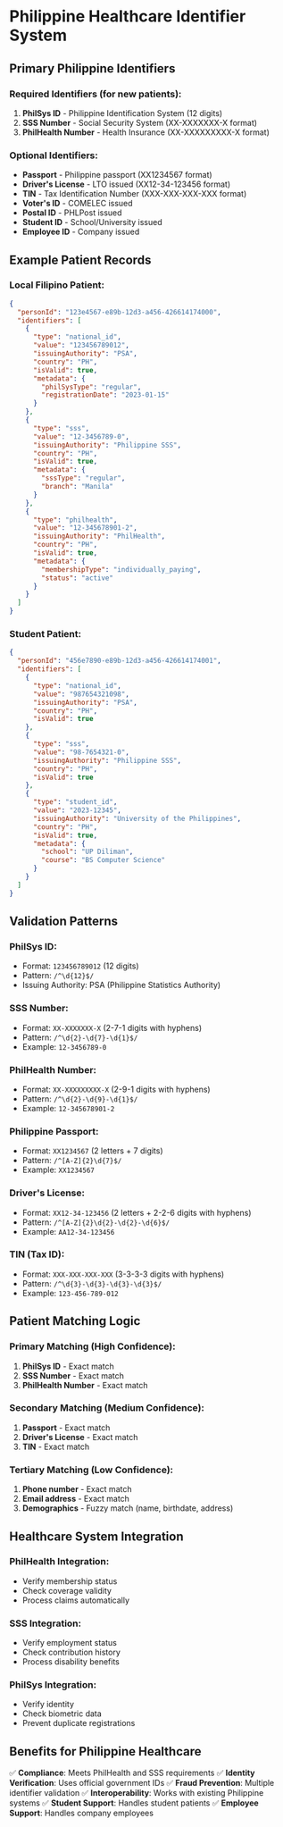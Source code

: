 # Philippine Healthcare Identifier System

## Primary Philippine Identifiers

### **Required Identifiers (for new patients):**

1. **PhilSys ID** - Philippine Identification System (12 digits)
2. **SSS Number** - Social Security System (XX-XXXXXXX-X format)
3. **PhilHealth Number** - Health Insurance (XX-XXXXXXXXX-X format)

### **Optional Identifiers:**

- **Passport** - Philippine passport (XX1234567 format)
- **Driver's License** - LTO issued (XX12-34-123456 format)
- **TIN** - Tax Identification Number (XXX-XXX-XXX-XXX format)
- **Voter's ID** - COMELEC issued
- **Postal ID** - PHLPost issued
- **Student ID** - School/University issued
- **Employee ID** - Company issued

## Example Patient Records

### **Local Filipino Patient:**

```json
{
  "personId": "123e4567-e89b-12d3-a456-426614174000",
  "identifiers": [
    {
      "type": "national_id",
      "value": "123456789012",
      "issuingAuthority": "PSA",
      "country": "PH",
      "isValid": true,
      "metadata": {
        "philSysType": "regular",
        "registrationDate": "2023-01-15"
      }
    },
    {
      "type": "sss",
      "value": "12-3456789-0",
      "issuingAuthority": "Philippine SSS",
      "country": "PH",
      "isValid": true,
      "metadata": {
        "sssType": "regular",
        "branch": "Manila"
      }
    },
    {
      "type": "philhealth",
      "value": "12-345678901-2",
      "issuingAuthority": "PhilHealth",
      "country": "PH",
      "isValid": true,
      "metadata": {
        "membershipType": "individually_paying",
        "status": "active"
      }
    }
  ]
}
```

### **Student Patient:**

```json
{
  "personId": "456e7890-e89b-12d3-a456-426614174001",
  "identifiers": [
    {
      "type": "national_id",
      "value": "987654321098",
      "issuingAuthority": "PSA",
      "country": "PH",
      "isValid": true
    },
    {
      "type": "sss",
      "value": "98-7654321-0",
      "issuingAuthority": "Philippine SSS",
      "country": "PH",
      "isValid": true
    },
    {
      "type": "student_id",
      "value": "2023-12345",
      "issuingAuthority": "University of the Philippines",
      "country": "PH",
      "isValid": true,
      "metadata": {
        "school": "UP Diliman",
        "course": "BS Computer Science"
      }
    }
  ]
}
```

## Validation Patterns

### **PhilSys ID:**

- Format: `123456789012` (12 digits)
- Pattern: `/^\d{12}$/`
- Issuing Authority: PSA (Philippine Statistics Authority)

### **SSS Number:**

- Format: `XX-XXXXXXX-X` (2-7-1 digits with hyphens)
- Pattern: `/^\d{2}-\d{7}-\d{1}$/`
- Example: `12-3456789-0`

### **PhilHealth Number:**

- Format: `XX-XXXXXXXXX-X` (2-9-1 digits with hyphens)
- Pattern: `/^\d{2}-\d{9}-\d{1}$/`
- Example: `12-345678901-2`

### **Philippine Passport:**

- Format: `XX1234567` (2 letters + 7 digits)
- Pattern: `/^[A-Z]{2}\d{7}$/`
- Example: `XX1234567`

### **Driver's License:**

- Format: `XX12-34-123456` (2 letters + 2-2-6 digits with hyphens)
- Pattern: `/^[A-Z]{2}\d{2}-\d{2}-\d{6}$/`
- Example: `AA12-34-123456`

### **TIN (Tax ID):**

- Format: `XXX-XXX-XXX-XXX` (3-3-3-3 digits with hyphens)
- Pattern: `/^\d{3}-\d{3}-\d{3}-\d{3}$/`
- Example: `123-456-789-012`

## Patient Matching Logic

### **Primary Matching (High Confidence):**

1. **PhilSys ID** - Exact match
2. **SSS Number** - Exact match
3. **PhilHealth Number** - Exact match

### **Secondary Matching (Medium Confidence):**

1. **Passport** - Exact match
2. **Driver's License** - Exact match
3. **TIN** - Exact match

### **Tertiary Matching (Low Confidence):**

1. **Phone number** - Exact match
2. **Email address** - Exact match
3. **Demographics** - Fuzzy match (name, birthdate, address)

## Healthcare System Integration

### **PhilHealth Integration:**

- Verify membership status
- Check coverage validity
- Process claims automatically

### **SSS Integration:**

- Verify employment status
- Check contribution history
- Process disability benefits

### **PhilSys Integration:**

- Verify identity
- Check biometric data
- Prevent duplicate registrations

## Benefits for Philippine Healthcare

✅ **Compliance**: Meets PhilHealth and SSS requirements
✅ **Identity Verification**: Uses official government IDs
✅ **Fraud Prevention**: Multiple identifier validation
✅ **Interoperability**: Works with existing Philippine systems
✅ **Student Support**: Handles student patients
✅ **Employee Support**: Handles company employees
